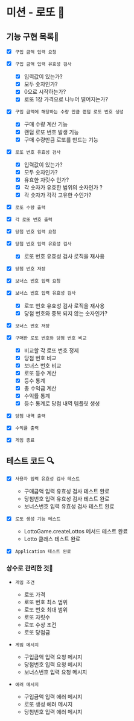 # 미션 - 로또 🥇

## 기능 구현 목록🎯

- [x] `구입 금액 입력 요청`

- [x] `구입 금액 입력 유효성 검사`

  - [x] 입력값이 있는가?
  - [x] 모두 숫자인가?
  - [x] 0으로 시작하는가?
  - [x] 로또 1장 가격으로 나누어 떨어지는가?

- [x] `구입 금액에 해당하는 수량 만큼 랜덤 로또 번호 생성`

  - [x] 구매 수량 계산 기능
  - [x] 랜덤 로또 번호 발생 기능
  - [x] 구매 수량만큼 로또를 만드는 기능

- [x] `로또 번호 유효성 검사`

  - [x] 입력값이 있는가?
  - [x] 모두 숫자인가?
  - [x] 유효한 자릿수 인가?
  - [x] 각 숫자가 유효한 범위의 숫자인가 ?
  - [x] 각 숫자가 각각 고유한 수인가?

- [x] `로또 수량 출력`

- [x] `각 로또 번호 출력`

- [x] `당첨 번호 입력 요청`

- [x] `당첨 번호 입력 유효성 검사`

  - [x] 로또 번호 유효성 검사 로직을 재사용

- [x] `당첨 번호 저장`

- [x] `보너스 번호 입력 요청`

- [x] `보너스 번호 입력 유효성 검사`

  - [x] 로또 번호 유효성 검사 로직을 재사용
  - [x] 당첨 번호와 중복 되지 않는 숫자인가?

- [x] `보너스 번호 저장`

- [x] `구매한 로또 번호와 당첨 번호 비교`

  - [x] 비교할 각 로또 번호 정제
  - [x] 당첨 번호 비교
  - [x] 보너스 번호 비교
  - [x] 로또 등수 계산
  - [x] 등수 통계
  - [x] 총 수익금 계산
  - [x] 수익률 통계
  - [x] 등수 통계로 당첨 내역 템플릿 생성

- [x] `당첨 내역 출력`

- [x] `수익률 출력`

- [x] `게임 종료`

## 테스트 코드 🔍

- [x] `사용자 입력 유효성 검사 테스트`

  - 구매금액 입력 유효성 검사 테스트 완료
  - 당첨번호 입력 유효성 검사 테스트 완료
  - 보너스번호 입력 유효성 검사 테스트 완료

- [x] `로또 생성 기능 테스트`

  - LottoGame.createLottos 메서드 테스트 완료
  - Lotto 클래스 테스트 완료

- [x] `Application 테스트 완료`

### 상수로 관리한 것📝

- `게임 조건`

  - 로또 가격
  - 로또 번호 최소 범위
  - 로또 번호 최대 범위
  - 로또 자릿수
  - 로또 수상 조건
  - 로또 당첨금

- `게임 메시지`

  - 구입금액 입력 요청 메시지
  - 당첨번호 입력 요청 메시지
  - 보너스번호 입력 요청 메시지

- `에러 메시지`

  - 구입금액 입력 에러 메시지
  - 로또 생성 에러 메시지
  - 당첨번호 입력 에러 메시지
